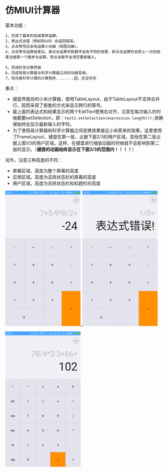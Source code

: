 仿MIUI计算器
===========

基本功能：

	1，完成了基本的加减乘除运算。
	2，表达式出错（例如除以0）会返回错误。
	3，点击等号后会有运算小动画（视图动画）。
	4，点击等号运算结束后，再点击运算符和数字会有不同的效果，即点击运算符会把上一次的结果当做第一个数参与运算，而点击数字会清空重新输入。
	
	5，完成科学计算界面
	6，完成简易计算器与科学计算器之间的动画变换。
	7，待完善科学计算的计算程序........囧，还没写完	
	
	
重点：

* 键盘界面仿的小米计算器，使用TableLayout，由于TableLayout不支持合并行，因而采用了嵌套的方式来显示跨行的等号。
* 最上面的表达式和结果显示的两个EditText使用右对齐，注意在每次输入的时候都要setSelection，即：`text2.setSelection(expression.length());`来确保始终会显示最新输入的字符。 
* 为了使简易计算器和科学计算器之间变换效果接近小米原来的效果，这里使用了FrameLayout，键盘在第一层，占据下面2/3的用户区域，其他在第二层占据上面1/3的用户区域。这样，在键盘进行缩放动画的时候就不会影响到第二层的显示。（**键盘的动画始终显示在下面2/3的范围内！！！！**）


另外，注意三种高度的不同：

* 屏幕区域，高度为整个屏幕的高度
* 应用区域，高度为去除状态栏的屏幕的高度
* 用户区域，高度为去除状态栏和标题栏的高度


<img src="./screenshot/simple1.png" width = "240" height = "430" alt="simple" align=left />

_<img src="./screenshot/simple2.png" width = "240" height = "430" alt="simple2" />
            
<img src="./screenshot/simple3.png" width = "240" height = "430" alt="simple2" />



